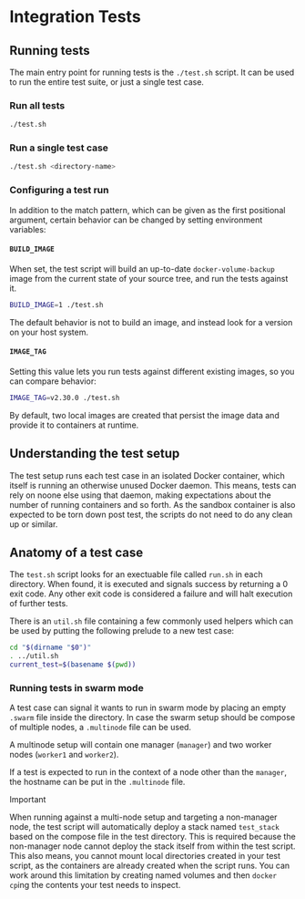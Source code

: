 # Integration Tests

## Running tests

The main entry point for running tests is the `./test.sh` script.
It can be used to run the entire test suite, or just a single test case.

### Run all tests

```sh
./test.sh
```

### Run a single test case

```sh
./test.sh <directory-name>
```

### Configuring a test run

In addition to the match pattern, which can be given as the first positional argument, certain behavior can be changed by setting environment variables:

#### `BUILD_IMAGE`

When set, the test script will build an up-to-date `docker-volume-backup` image from the current state of your source tree, and run the tests against it.

```sh
BUILD_IMAGE=1 ./test.sh
```

The default behavior is not to build an image, and instead look for a version on your host system.

#### `IMAGE_TAG`

Setting this value lets you run tests against different existing images, so you can compare behavior:

```sh
IMAGE_TAG=v2.30.0 ./test.sh
```

By default, two local images are created that persist the image data and provide it to containers at runtime.

## Understanding the test setup

The test setup runs each test case in an isolated Docker container, which itself is running an otherwise unused Docker daemon.
This means, tests can rely on noone else using that daemon, making expectations about the number of running containers and so forth.
As the sandbox container is also expected to be torn down post test, the scripts do not need to do any clean up or similar.

## Anatomy of a test case

The `test.sh` script looks for an exectuable file called `run.sh` in each directory.
When found, it is executed and signals success by returning a 0 exit code.
Any other exit code is considered a failure and will halt execution of further tests.

There is an `util.sh` file containing a few commonly used helpers which can be used by putting the following prelude to a new test case:

```sh
cd "$(dirname "$0")"
. ../util.sh
current_test=$(basename $(pwd))
```

### Running tests in swarm mode

A test case can signal it wants to run in swarm mode by placing an empty `.swarm` file inside the directory.
In case the swarm setup should be compose of multiple nodes, a `.multinode` file can be used.

A multinode setup will contain one manager (`manager`) and two worker nodes (`worker1` and `worker2`).

If a test is expected to run in the context of a node other than the `manager`, the hostname can be put in the `.multinode` file.

> [!IMPORTANT]
> When running against a multi-node setup and targeting a non-manager node, the test script will automatically deploy a stack named `test_stack` based on the compose file in the test directory.
> This is required because the non-manager node cannot deploy the stack itself from within the test script.
> This also means, you cannot mount local directories created in your test script, as the containers are already created when the script runs.
> You can work around this limitation by creating named volumes and then `docker cp`ing the contents your test needs to inspect.

